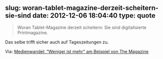 slug: woran-tablet-magazine-derzeit-scheitern-sie-sind
date: 2012-12-06 18:04:40
type: quote
---

> Woran Tablet-Magazine derzeit scheitern: Sie sind digitalisierte Printmagazine.

Das selbe trifft sicher auch auf Tageszeitungen zu.

 Via: [Medienwandel: “Weniger ist mehr” am Beispiel von The Magazine](http://netzwertig.com/2012/12/06/medienwandel-weniger-ist-mehr-am-beispiel-von-the-magazine/)
